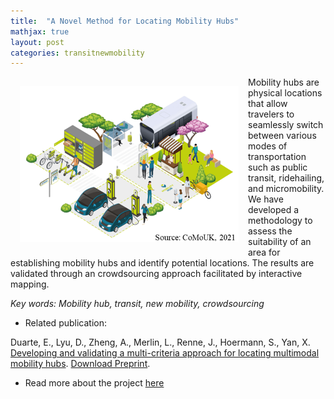```yaml
---
title:  "A Novel Method for Locating Mobility Hubs"
mathjax: true
layout: post
categories: transitnewmobility
---
```



<img align="left" width="350" height="250" src="https://github.com/jacobyan0/jacobyan0.github.io/raw/master/images/Mobilityhub_fig1_intro.png" style="vertical-align:middle;margin:15px 15px"/> Mobility hubs are physical locations that allow travelers to seamlessly switch between various modes of transportation such as public transit, ridehailing, and micromobility. We have developed a methodology to assess the suitability of an area for establishing mobility hubs and identify potential locations. The results are validated through an crowdsourcing approach facilitated by interactive mapping.

*Key words: Mobility hub, transit, new mobility, crowdsourcing*

* Related publication:

Duarte, E., Lyu, D., Zheng, A., Merlin, L., Renne, J., Hoermann, S., Yan, X. <ins>Developing and validating a multi-criteria approach for locating multimodal mobility hubs</ins>. [Download Preprint](https://github.com/jacobyan0/jacobyan0.github.io/blob/589ac4bf8940b40a3cafdea4bf79ff83fc7ea51b/ArticlesPreprints/TRB2025_Mobility_Hub_Location_Selection_Paper.pdf).


* Read more about the project [here](https://jacobyan0.github.io/LocatingMobilityHubs/)
